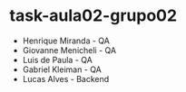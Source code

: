 # task-aula02-grupo02

- Henrique Miranda - QA
- Giovanne Menicheli - QA
- Luis de Paula - QA
- Gabriel Kleiman - QA
- Lucas Alves - Backend